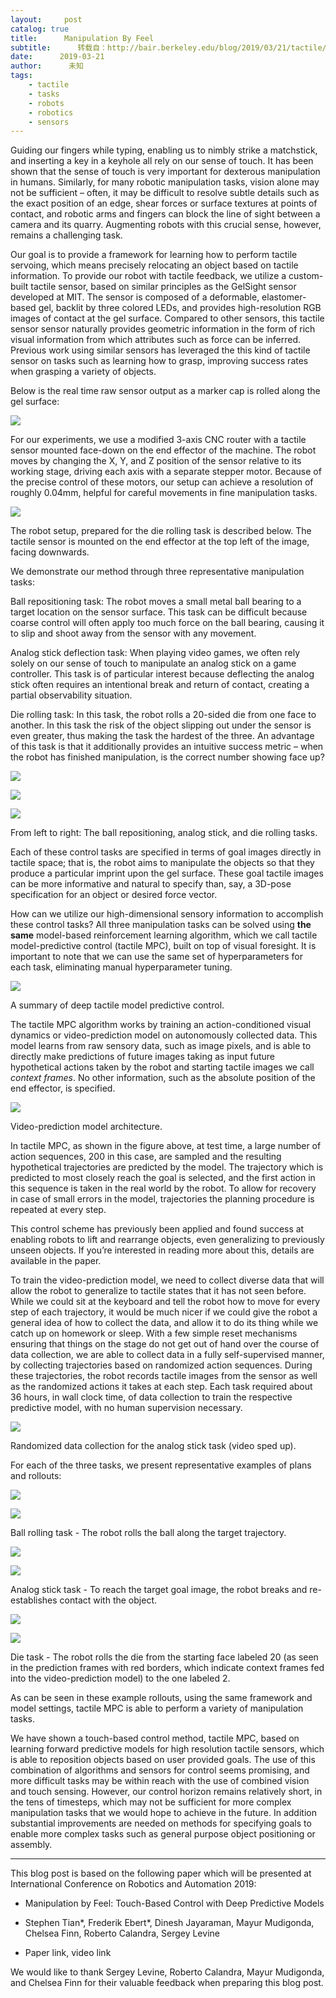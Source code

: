 ```yaml
---
layout:     post
catalog: true
title:      Manipulation By Feel
subtitle:      转载自：http://bair.berkeley.edu/blog/2019/03/21/tactile/
date:      2019-03-21
author:      未知
tags:
    - tactile
    - tasks
    - robots
    - robotics
    - sensors
---
```


Guiding our fingers while typing, enabling us to nimbly strike a matchstick, and
inserting a key in a keyhole all rely on our sense of touch. It has been
shown that the sense of touch is
very important for dexterous manipulation in humans. Similarly, for many robotic
manipulation tasks, vision alone may not be
sufficient –
often, it may be difficult to resolve subtle details such as the exact position
of an edge, shear forces or surface textures at points of contact, and robotic
arms and fingers can block the line of sight between a camera and its quarry.
Augmenting robots with this crucial sense, however, remains a challenging task.

Our goal is to provide a framework for learning how to perform tactile servoing,
which means precisely relocating an object based on tactile information. To
provide our robot with tactile feedback, we utilize a custom-built tactile
sensor, based on similar principles as the GelSight
sensor developed at MIT. The sensor is
composed of a deformable, elastomer-based gel, backlit by three colored LEDs,
and provides high-resolution RGB images of contact at the gel surface. Compared
to other sensors, this tactile sensor sensor naturally provides geometric
information in the form of rich visual information from which attributes such as
force can be inferred. Previous work using similar sensors has leveraged the
this kind of tactile sensor on tasks such as learning how to
grasp, improving
success rates when grasping a variety of objects.

Below is the real time raw sensor output as a marker cap is rolled along the gel surface:


![](http://bair.berkeley.edu/static/blog/tactile/markercap.gif)





For our experiments, we use a modified 3-axis CNC router with a tactile sensor
mounted face-down on the end effector of the machine. The robot moves by
changing the X, Y, and Z position of the sensor relative to its working stage,
driving each axis with a separate stepper motor. Because of the precise control
of these motors, our setup can achieve a resolution of roughly 0.04mm, helpful
for careful movements in fine manipulation tasks.


![](http://bair.berkeley.edu/static/blog/tactile/testbench_setup.JPG)

The robot setup, prepared for the die rolling task is described below. The
tactile sensor is mounted on the end effector at the top left of the image,
facing downwards.



We demonstrate our method through three representative manipulation tasks:


Ball repositioning task: The robot moves a small metal ball bearing to a
target location on the sensor surface. This task can be difficult because coarse
control will often apply too much force on the ball bearing, causing it to slip
and shoot away from the sensor with any movement.


Analog stick deflection task: When playing video games, we often rely solely
on our sense of touch to manipulate an analog stick on a game controller. This
task is of particular interest because deflecting the analog stick often
requires an intentional break and return of contact, creating a partial
observability situation.


Die rolling task: In this task, the robot rolls a 20-sided die from one face
to another. In this task the risk of the object slipping out under the sensor is
even greater, thus making the task the hardest of the three. An advantage of
this task is that it additionally provides an intuitive success metric – when
the robot has finished manipulation, is the correct number showing face up?



![](http://bair.berkeley.edu/static/blog/tactile/bearing_ball_setup.png)

![](http://bair.berkeley.edu/static/blog/tactile/analog_stick_setup.png)

![](http://bair.berkeley.edu/static/blog/tactile/die_setup.png)


From left to right: The ball repositioning, analog stick, and die rolling tasks.



Each of these control tasks are specified in terms of goal images directly in
tactile space; that is, the robot aims to manipulate the objects so that they
produce a particular imprint upon the gel surface. These goal tactile images can
be more informative and natural to specify than, say, a 3D-pose specification
for an object or desired force vector.

How can we utilize our high-dimensional sensory information to accomplish these
control tasks? All three manipulation tasks can be solved using **the same**
model-based reinforcement learning algorithm, which we call tactile
model-predictive control (tactile MPC), built on top of visual
foresight. It is
important to note that we can use the same set of hyperparameters for each task,
eliminating manual hyperparameter tuning.


![](http://bair.berkeley.edu/static/blog/tactile/fig1diagram.png)

A summary of deep tactile model predictive control.



The tactile MPC algorithm works by training an action-conditioned visual
dynamics or video-prediction model on autonomously collected data. This model
learns from raw sensory data, such as image pixels, and is able to directly make
predictions of future images taking as input future hypothetical actions taken
by the robot and starting tactile images we call *context frames*. No other
information, such as the absolute position of the end effector, is specified.


![](http://bair.berkeley.edu/static/blog/tactile/fig2-architecture_smaller.png)

Video-prediction model architecture.



In tactile MPC, as shown in the figure above, at test time, a large number of
action sequences, 200 in this case, are sampled and the resulting hypothetical
trajectories are predicted by the model. The trajectory which is predicted to
most closely reach the goal is selected, and the first action in this sequence
is taken in the real world by the robot. To allow for recovery in case of small
errors in the model, trajectories the planning procedure is repeated at every
step.

This control scheme has previously been applied and found success at enabling
robots to lift and rearrange objects, even generalizing to previously unseen
objects. If you’re interested in reading more about this, details are available
in the paper.

To train the video-prediction model, we need to collect diverse data that will
allow the robot to generalize to tactile states that it has not seen before.
While we could sit at the keyboard and tell the robot how to move for every step
of each trajectory, it would be much nicer if we could give the robot a general
idea of how to collect the data, and allow it to do its thing while we catch up
on homework or sleep. With a few simple reset mechanisms ensuring that things on
the stage do not get out of hand over the course of data collection, we are able
to collect data in a fully self-supervised manner, by collecting trajectories
based on randomized action sequences. During these trajectories, the robot
records tactile images from the sensor as well as the randomized actions it
takes at each step. Each task required about 36 hours, in wall clock time, of
data collection to train the respective predictive model, with no human
supervision necessary.


![](http://bair.berkeley.edu/static/blog/tactile/fig3-joystickdatacollect.gif)

Randomized data collection for the analog stick task (video sped up).



For each of the three tasks, we present representative examples of plans and
rollouts:


![](http://bair.berkeley.edu/static/blog/tactile/ballbearingplan.gif)






![](http://bair.berkeley.edu/static/blog/tactile/ballbearingrollout.gif)

Ball rolling task - The robot rolls the ball along the target trajectory.




![](http://bair.berkeley.edu/static/blog/tactile/analogstickplan.gif)






![](http://bair.berkeley.edu/static/blog/tactile/analogstickrollout.gif)

Analog stick task - To reach the target goal image, the robot breaks and
re-establishes contact with the object.




![](http://bair.berkeley.edu/static/blog/tactile/dieplan.gif)






![](http://bair.berkeley.edu/static/blog/tactile/dierollout.gif)

Die task - The robot rolls the die from the starting face labeled 20 (as seen in
the prediction frames with red borders, which indicate context frames fed into
the video-prediction model) to the one labeled 2.



As can be seen in these example rollouts, using the same framework and model
settings, tactile MPC is able to perform a variety of manipulation tasks.

We have shown a touch-based control method, tactile MPC, based on learning
forward predictive models for high resolution tactile sensors, which is able to
reposition objects based on user provided goals. The use of this combination of
algorithms and sensors for control seems promising, and more difficult tasks
may be within reach with the use of combined vision and touch sensing. However,
our control horizon remains relatively short, in the tens of timesteps, which
may not be sufficient for more complex manipulation tasks that we would hope to
achieve in the future. In addition substantial improvements are needed on
methods for specifying goals to enable more complex tasks such as general
purpose object positioning or assembly.

---

This blog post is based on the following paper which will be presented at
International Conference on Robotics and Automation 2019:

- Manipulation by Feel: Touch-Based Control with Deep Predictive Models

- Stephen Tian*, Frederik Ebert*, Dinesh Jayaraman, Mayur Mudigonda, Chelsea Finn, Roberto Calandra, Sergey Levine

- Paper link, video link


We would like to thank Sergey Levine, Roberto Calandra, Mayur Mudigonda, and
Chelsea Finn for their valuable feedback when preparing this blog post.
